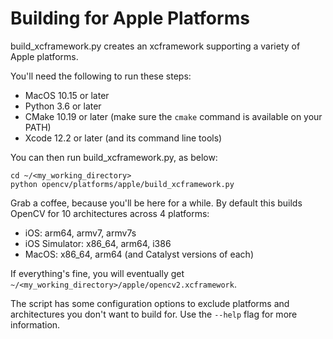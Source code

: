 # Building for Apple Platforms

build_xcframework.py creates an xcframework supporting a variety of Apple platforms.

You'll need the following to run these steps:
- MacOS 10.15 or later
- Python 3.6 or later
- CMake 10.19 or later (make sure the `cmake` command is available on your PATH)
- Xcode 12.2 or later (and its command line tools)

You can then run build_xcframework.py, as below:
```
cd ~/<my_working_directory>
python opencv/platforms/apple/build_xcframework.py
```

Grab a coffee, because you'll be here for a while. By default this builds OpenCV for 10 architectures across 4 platforms:

- iOS: arm64, armv7, armv7s
- iOS Simulator: x86_64, arm64, i386
- MacOS: x86_64, arm64 (and Catalyst versions of each)

If everything's fine, you will eventually get `~/<my_working_directory>/apple/opencv2.xcframework`.

The script has some configuration options to exclude platforms and architectures you don't want to build for. Use the `--help` flag for more information.
